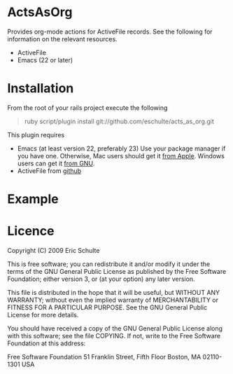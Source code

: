 ActsAsOrg
==========

Provides org-mode actions for ActiveFile records.  See the following
for information on the relevant resources.

- ActiveFile
- Emacs (22 or later)

Installation
============

From the root of your rails project execute the following

> ruby script/plugin install git://github.com/eschulte/acts\_as\_org.git

This plugin requires

- Emacs (at least version 22, preferably 23) Use your package manager
  if you have one.  Otherwise, Mac users should get it [from
  Apple](http://www.apple.com/downloads/macosx/unix_open_source/carbonemacspackage.html).
  Windows users can get it [from
  GNU](http://ftp.gnu.org/gnu/emacs/windows/emacs-22.3-bin-i386.zip).
- ActiveFile from [github](http://github.com/eschulte/active_file/tree/master)

Example
=======



Licence
=======

Copyright (C) 2009 Eric Schulte

This is free software; you can redistribute it and/or modify it under
the terms of the GNU General Public License as published by the Free
Software Foundation; either version 3, or (at your option) any later
version.

This file is distributed in the hope that it will be useful, but
WITHOUT ANY WARRANTY; without even the implied warranty of
MERCHANTABILITY or FITNESS FOR A PARTICULAR PURPOSE. See the GNU
General Public License for more details.

You should have received a copy of the GNU General Public License
along with this software; see the file COPYING. If not, write to the
Free Software Foundation at this address:

  Free Software Foundation
  51 Franklin Street, Fifth Floor
  Boston, MA 02110-1301
  USA
